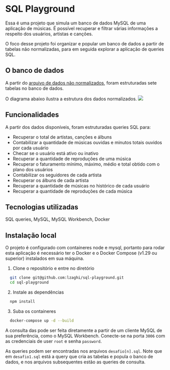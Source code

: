 
# SQL Playground

Essa é uma projeto que simula um banco de dados MySQL de uma aplicação de músicas. É possível recuperar e filtrar várias informações a respeito dos usuários, artistas e canções.

O foco desse projeto foi organizar e popular um banco de dados a partir de tabelas não normalizadas, para em seguida explorar a aplicação de queries SQL.

## O banco de dados

A partir do [arquivo de dados não normalizados](SpotifyClone-Non-NormalizedTable.xlsx), foram estruturadas sete tabelas no banco de dados.

O diagrama abaixo ilustra a estrutura dos dados normalizados.
![](diagrama.png)


## Funcionalidades

A partir dos dados disponíveis, foram estruturadas queries SQL para:

- Recuperar o total de artistas, canções e álbuns
- Contabilizar a quantidade de músicas ouvidas e minutos totais ouvidos por cada usuário
- Checar se o usuário está ativo ou inativo
- Recuperar a quantidade de reproduções de uma música
- Recuperar o faturamento mínimo, máximo, médio e total obtido com o plano dos usuários
- Contabilizar os seguidores de cada artista
- Recuperar os álbuns de cada artista
- Recuperar a quantidade de músicas no histórico de cada usuário
- Recuperar a quantidade de reproduções de cada música


## Tecnologias utilizadas

SQL queries, MySQL, MySQL Workbench, Docker


## Instalação local

O projeto é configurado com containeres node e mysql, portanto para rodar esta aplicação é necessário ter o Docker e o Docker Compose (v1.29 ou superior) instalados em sua máquina.

1. Clone o repositório e entre no diretório
```bash
  git clone git@github.com:lzaghi/sql-playground.git
  cd sql-playground
```

2. Instale as dependências 
```bash
  npm install
```
3. Suba os containeres
```bash
  docker-compose up -d --build
```

A consulta das pode ser feita diretamente a partir de um cliente MySQL de sua preferência, como o MySQL Workbench.
Conecte-se na porta ```3006``` com as credenciais de user ```root``` e senha ```password```.

As queries podem ser encontradas nos arquivos ```desafio[n].sql```.
Note que em ```desafio1.sql``` está a query que cria as tabelas e popula o banco de dados, e nos arquivos subsequentes estão as queries de consulta.

